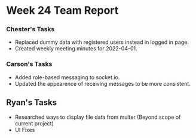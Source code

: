 # Week 24 Team Report

### Chester's Tasks

- Replaced dummy data with registered users instead in logged in page.
- Created weekly meeting minutes for 2022-04-01.

### Carson's Tasks

- Added role-based messaging to socket.io.
- Updated the appearence of receiving messages to be more consistent.

## Ryan's Tasks

- Researched ways to display file data from multer (Beyond scope of current project)
- UI Fixes
